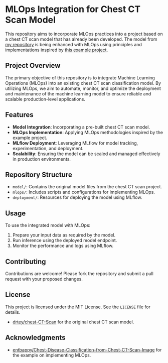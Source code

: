# MLOps Integration for Chest CT Scan Model

This repository aims to incorporate MLOps practices into a project based on a chest CT scan model that has already been developed. The model from [my repository](https://github.com/drtey/chest-CT-Scan) is being enhanced with MLOps using principles and implementations inspired by [this example project](https://github.com/entbappy/Chest-Disease-Classification-from-Chest-CT-Scan-Image).

## Project Overview

The primary objective of this repository is to integrate Machine Learning Operations (MLOps) into an existing chest CT scan classification model. By utilizing MLOps, we aim to automate, monitor, and optimize the deployment and maintenance of the machine learning model to ensure reliable and scalable production-level applications.

## Features

- **Model Integration**: Incorporating a pre-built chest CT scan model.
- **MLOps Implementation**: Applying MLOps methodologies inspired by the example project.
- **MLflow Deployment**: Leveraging MLflow for model tracking, experimentation, and deployment.
- **Scalability**: Ensuring the model can be scaled and managed effectively in production environments.

## Repository Structure

- `model/`: Contains the original model files from the chest CT scan project.
- `mlops/`: Includes scripts and configurations for implementing MLOps.
- `deployment/`: Resources for deploying the model using MLflow.

## Usage

To use the integrated model with MLOps:

1. Prepare your input data as required by the model.
2. Run inference using the deployed model endpoint.
3. Monitor the performance and logs using MLflow.

## Contributing

Contributions are welcome! Please fork the repository and submit a pull request with your proposed changes.

## License

This project is licensed under the MIT License. See the `LICENSE` file for details.

- [drtey/chest-CT-Scan](https://github.com/drtey/chest-CT-Scan) for the original chest CT scan model.

## Acknowledgments
- [entbappy/Chest-Disease-Classification-from-Chest-CT-Scan-Image](https://github.com/entbappy/Chest-Disease-Classification-from-Chest-CT-Scan-Image) for the example on implementing MLOps.
